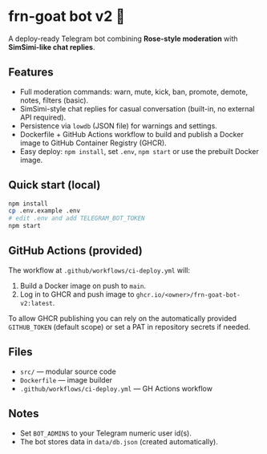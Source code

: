 # frn-goat bot v2 🐐

A deploy-ready Telegram bot combining **Rose-style moderation** with **SimSimi-like chat replies**.

## Features
- Full moderation commands: warn, mute, kick, ban, promote, demote, notes, filters (basic).
- SimSimi-style chat replies for casual conversation (built-in, no external API required).
- Persistence via `lowdb` (JSON file) for warnings and settings.
- Dockerfile + GitHub Actions workflow to build and publish a Docker image to GitHub Container Registry (GHCR).
- Easy deploy: `npm install`, set `.env`, `npm start` or use the prebuilt Docker image.

## Quick start (local)
```bash
npm install
cp .env.example .env
# edit .env and add TELEGRAM_BOT_TOKEN
npm start
```

## GitHub Actions (provided)
The workflow at `.github/workflows/ci-deploy.yml` will:
1. Build a Docker image on push to `main`.
2. Log in to GHCR and push image to `ghcr.io/<owner>/frn-goat-bot-v2:latest`.

To allow GHCR publishing you can rely on the automatically provided `GITHUB_TOKEN` (default scope) or set a PAT in repository secrets if needed.

## Files
- `src/` — modular source code
- `Dockerfile` — image builder
- `.github/workflows/ci-deploy.yml` — GH Actions workflow

## Notes
- Set `BOT_ADMINS` to your Telegram numeric user id(s).
- The bot stores data in `data/db.json` (created automatically).
